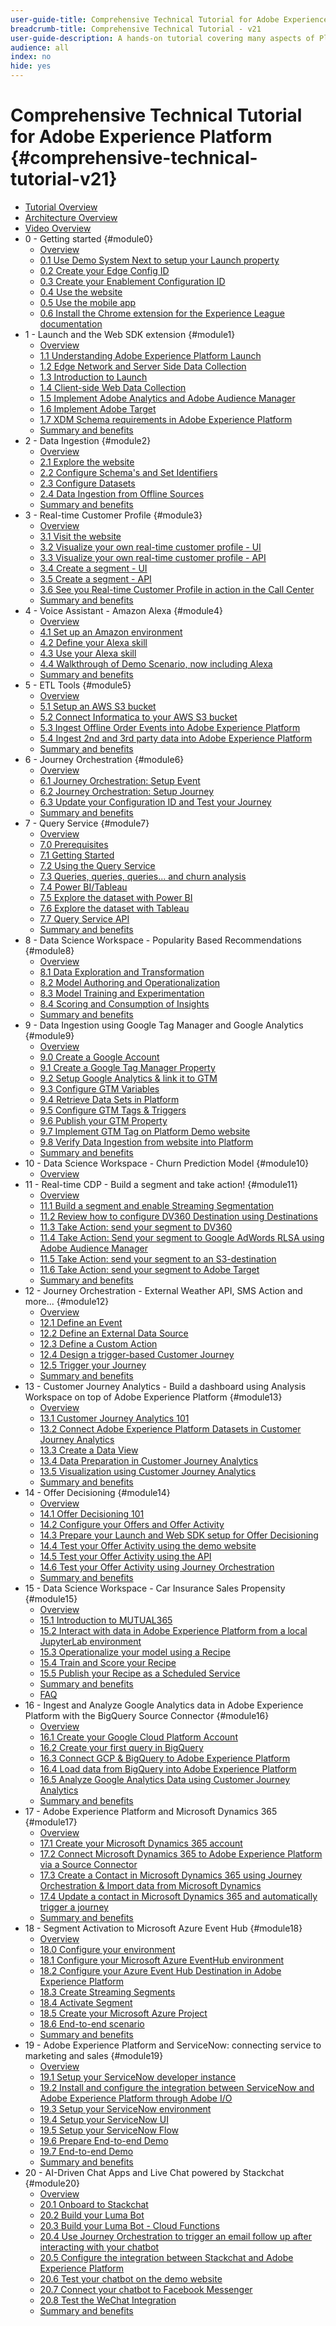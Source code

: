 ```yaml
---
user-guide-title: Comprehensive Technical Tutorial for Adobe Experience Platform - v21
breadcrumb-title: Comprehensive Technical Tutorial - v21
user-guide-description: A hands-on tutorial covering many aspects of Platform, including connections to third-party systems.
audience: all
index: no
hide: yes
---
```


# Comprehensive Technical Tutorial for Adobe Experience Platform {#comprehensive-technical-tutorial-v21}

+ [Tutorial Overview](/help/tutorial-comprehensive-technical-v21/overview.md)
+ [Architecture Overview](/help/tutorial-comprehensive-technical-v21/architecture.md)
+ [Video Overview](/help/tutorial-comprehensive-technical-v21/videos.md)
+ 0 - Getting started {#module0}
  + [Overview](/help/tutorial-comprehensive-technical-v21/modules/module0/getting-started.md)
  + [0.1 Use Demo System Next to setup your Launch property](/help/tutorial-comprehensive-technical-v21/modules/module0/ex1.md)
  + [0.2 Create your Edge Config ID](/help/tutorial-comprehensive-technical-v21/modules/module0/ex2.md)
  + [0.3 Create your Enablement Configuration ID](/help/tutorial-comprehensive-technical-v21/modules/module0/ex3.md)
  + [0.4 Use the website](/help/tutorial-comprehensive-technical-v21/modules/module0/ex4.md)
  + [0.5 Use the mobile app](/help/tutorial-comprehensive-technical-v21/modules/module0/ex5.md)
  + [0.6 Install the Chrome extension for the Experience League documentation](/help/tutorial-comprehensive-technical-v21/modules/module0/ex6.md)
+ 1 - Launch and the Web SDK extension {#module1}
  + [Overview](/help/tutorial-comprehensive-technical-v21/modules/module1/data-ingestion-launch-web-sdk.md)
  + [1.1 Understanding Adobe Experience Platform Launch](/help/tutorial-comprehensive-technical-v21/modules/module1/ex1.md)
  + [1.2 Edge Network and Server Side Data Collection](/help/tutorial-comprehensive-technical-v21/modules/module1/ex2.md)
  + [1.3 Introduction to Launch](/help/tutorial-comprehensive-technical-v21/modules/module1/ex3.md)
  + [1.4 Client-side Web Data Collection](/help/tutorial-comprehensive-technical-v21/modules/module1/ex4.md)
  + [1.5 Implement Adobe Analytics and Adobe Audience Manager](/help/tutorial-comprehensive-technical-v21/modules/module1/ex5.md)
  + [1.6 Implement Adobe Target](/help/tutorial-comprehensive-technical-v21/modules/module1/ex6.md)
  + [1.7 XDM Schema requirements in Adobe Experience Platform](/help/tutorial-comprehensive-technical-v21/modules/module1/ex7.md)
  + [Summary and benefits](/help/tutorial-comprehensive-technical-v21/modules/module1/summary.md)
+ 2 - Data Ingestion {#module2}
  + [Overview](/help/tutorial-comprehensive-technical-v21/modules/module2/data-ingestion.md)
  + [2.1 Explore the website](/help/tutorial-comprehensive-technical-v21/modules/module2/ex1.md)
  + [2.2 Configure Schema's and Set Identifiers](/help/tutorial-comprehensive-technical-v21/modules/module2/ex2.md)
  + [2.3 Configure Datasets](/help/tutorial-comprehensive-technical-v21/modules/module2/ex3.md)
  + [2.4 Data Ingestion from Offline Sources](/help/tutorial-comprehensive-technical-v21/modules/module2/ex4.md)
  + [Summary and benefits](/help/tutorial-comprehensive-technical-v21/modules/module2/summary.md)
+ 3 - Real-time Customer Profile {#module3}
  + [Overview](/help/tutorial-comprehensive-technical-v21/modules/module3/real-time-customer-profile.md)
  + [3.1 Visit the website](/help/tutorial-comprehensive-technical-v21/modules/module3/ex1.md)
  + [3.2 Visualize your own real-time customer profile - UI](/help/tutorial-comprehensive-technical-v21/modules/module3/ex2.md)
  + [3.3 Visualize your own real-time customer profile - API](/help/tutorial-comprehensive-technical-v21/modules/module3/ex3.md)
  + [3.4 Create a segment - UI](/help/tutorial-comprehensive-technical-v21/modules/module3/ex4.md)
  + [3.5 Create a segment - API](/help/tutorial-comprehensive-technical-v21/modules/module3/ex5.md)
  + [3.6 See you Real-time Customer Profile in action in the Call Center](/help/tutorial-comprehensive-technical-v21/modules/module3/ex6.md)
  + [Summary and benefits](/help/tutorial-comprehensive-technical-v21/modules/module3/summary.md)
+ 4 - Voice Assistant - Amazon Alexa {#module4}
  + [Overview](/help/tutorial-comprehensive-technical-v21/modules/module4/data-ingestion-amazon-alexa.md)
  + [4.1 Set up an Amazon environment](/help/tutorial-comprehensive-technical-v21/modules/module4/ex1.md)
  + [4.2 Define your Alexa skill](/help/tutorial-comprehensive-technical-v21/modules/module4/ex2.md)
  + [4.3 Use your Alexa skill](/help/tutorial-comprehensive-technical-v21/modules/module4/ex3.md)
  + [4.4 Walkthrough of Demo Scenario, now including Alexa](/help/tutorial-comprehensive-technical-v21/modules/module4/ex4.md)
  + [Summary and benefits](/help/tutorial-comprehensive-technical-v21/modules/module4/summary.md)
+ 5 - ETL Tools {#module5}
  + [Overview](/help/tutorial-comprehensive-technical-v21/modules/module5/data-ingestion-informatica-etl.md)
  + [5.1 Setup an AWS S3 bucket](/help/tutorial-comprehensive-technical-v21/modules/module5/ex1.md)
  + [5.2 Connect Informatica to your AWS S3 bucket](/help/tutorial-comprehensive-technical-v21/modules/module5/ex2.md)
  + [5.3 Ingest Offline Order Events into Adobe Experience Platform](/help/tutorial-comprehensive-technical-v21/modules/module5/ex3.md)
  + [5.4 Ingest 2nd and 3rd party data into Adobe Experience Platform](/help/tutorial-comprehensive-technical-v21/modules/module5/ex4.md)
  + [Summary and benefits](/help/tutorial-comprehensive-technical-v21/modules/module5/summary.md)
+ 6 - Journey Orchestration {#module6}
  + [Overview](/help/tutorial-comprehensive-technical-v21/modules/module6/journey-orchestration-create-account.md)
  + [6.1 Journey Orchestration: Setup Event](/help/tutorial-comprehensive-technical-v21/modules/module6/ex1.md)
  + [6.2 Journey Orchestration: Setup Journey](/help/tutorial-comprehensive-technical-v21/modules/module6/ex2.md)
  + [6.3 Update your Configuration ID and Test your Journey](/help/tutorial-comprehensive-technical-v21/modules/module6/ex3.md)
  + [Summary and benefits](/help/tutorial-comprehensive-technical-v21/modules/module6/summary.md)
+ 7 - Query Service {#module7}
  + [Overview](/help/tutorial-comprehensive-technical-v21/modules/module7/query-service.md)
  + [7.0 Prerequisites](/help/tutorial-comprehensive-technical-v21/modules/module7/ex0.md)
  + [7.1 Getting Started](/help/tutorial-comprehensive-technical-v21/modules/module7/ex1.md)
  + [7.2 Using the Query Service](/help/tutorial-comprehensive-technical-v21/modules/module7/ex2.md)
  + [7.3 Queries, queries, queries... and churn analysis](/help/tutorial-comprehensive-technical-v21/modules/module7/ex3.md)
  + [7.4 Power BI/Tableau](/help/tutorial-comprehensive-technical-v21/modules/module7/ex4.md)
  + [7.5 Explore the dataset with Power BI](/help/tutorial-comprehensive-technical-v21/modules/module7/ex5.md)
  + [7.6 Explore the dataset with Tableau](/help/tutorial-comprehensive-technical-v21/modules/module7/ex6.md)
  + [7.7 Query Service API](/help/tutorial-comprehensive-technical-v21/modules/module7/ex7.md)
  + [Summary and benefits](/help/tutorial-comprehensive-technical-v21/modules/module7/summary.md)
+ 8 - Data Science Workspace - Popularity Based Recommendations {#module8}
  + [Overview](/help/tutorial-comprehensive-technical-v21/modules/module8/data-science-workspace-popularity-based-recommendations.md)
  + [8.1 Data Exploration and Transformation](/help/tutorial-comprehensive-technical-v21/modules/module8/ex1.md)
  + [8.2 Model Authoring and Operationalization](/help/tutorial-comprehensive-technical-v21/modules/module8/ex2.md)
  + [8.3 Model Training and Experimentation](/help/tutorial-comprehensive-technical-v21/modules/module8/ex3.md)
  + [8.4 Scoring and Consumption of Insights](/help/tutorial-comprehensive-technical-v21/modules/module8/ex4.md)
  + [Summary and benefits](/help/tutorial-comprehensive-technical-v21/modules/module8/summary.md)
+ 9 - Data Ingestion using Google Tag Manager and Google Analytics {#module9}
  + [Overview](/help/tutorial-comprehensive-technical-v21/modules/module9/data-ingestion-using-google-tag-manager-and-google-analytics.md)
  + [9.0 Create a Google Account](/help/tutorial-comprehensive-technical-v21/modules/module9/ex0.md)
  + [9.1 Create a Google Tag Manager Property](/help/tutorial-comprehensive-technical-v21/modules/module9/ex1.md)
  + [9.2 Setup Google Analytics & link it to GTM](/help/tutorial-comprehensive-technical-v21/modules/module9/ex2.md)
  + [9.3 Configure GTM Variables](/help/tutorial-comprehensive-technical-v21/modules/module9/ex3.md)
  + [9.4 Retrieve Data Sets in Platform](/help/tutorial-comprehensive-technical-v21/modules/module9/ex4.md)
  + [9.5 Configure GTM Tags & Triggers](/help/tutorial-comprehensive-technical-v21/modules/module9/ex5.md)
  + [9.6 Publish your GTM Property](/help/tutorial-comprehensive-technical-v21/modules/module9/ex6.md)
  + [9.7 Implement GTM Tag on Platform Demo website](/help/tutorial-comprehensive-technical-v21/modules/module9/ex7.md)
  + [9.8 Verify Data Ingestion from website into Platform](/help/tutorial-comprehensive-technical-v21/modules/module9/ex8.md)
  + [Summary and benefits](/help/tutorial-comprehensive-technical-v21/modules/module9/summary.md)
+ 10 - Data Science Workspace - Churn Prediction Model {#module10}
  + [Overview](/help/tutorial-comprehensive-technical-v21/modules/module10/data-science-workspace-churn-prediction-model.md)
+ 11 - Real-time CDP - Build a segment and take action! {#module11}
  + [Overview](/help/tutorial-comprehensive-technical-v21/modules/module11/real-time-cdp-build-a-segment-take-action.md)
  + [11.1 Build a segment and enable Streaming Segmentation](/help/tutorial-comprehensive-technical-v21/modules/module11/ex1.md)
  + [11.2 Review how to configure DV360 Destination using Destinations](/help/tutorial-comprehensive-technical-v21/modules/module11/ex2.md)
  + [11.3 Take Action: send your segment to DV360](/help/tutorial-comprehensive-technical-v21/modules/module11/ex3.md)
  + [11.4 Take Action: Send your segment to Google AdWords RLSA using Adobe Audience Manager](/help/tutorial-comprehensive-technical-v21/modules/module11/ex4.md)
  + [11.5 Take Action: send your segment to an S3-destination](/help/tutorial-comprehensive-technical-v21/modules/module11/ex5.md)
  + [11.6 Take Action: send your segment to Adobe Target](/help/tutorial-comprehensive-technical-v21/modules/module11/ex6.md)
  + [Summary and benefits](/help/tutorial-comprehensive-technical-v21/modules/module11/summary.md)
+ 12 - Journey Orchestration - External Weather API, SMS Action and more... {#module12}
  + [Overview](/help/tutorial-comprehensive-technical-v21/modules/module12/journey-orchestration-external-weather-api-sms.md)
  + [12.1 Define an Event](/help/tutorial-comprehensive-technical-v21/modules/module12/ex1.md)
  + [12.2 Define an External Data Source](/help/tutorial-comprehensive-technical-v21/modules/module12/ex2.md)
  + [12.3 Define a Custom Action](/help/tutorial-comprehensive-technical-v21/modules/module12/ex3.md)
  + [12.4 Design a trigger-based Customer Journey](/help/tutorial-comprehensive-technical-v21/modules/module12/ex4.md)
  + [12.5 Trigger your Journey](/help/tutorial-comprehensive-technical-v21/modules/module12/ex5.md)
  + [Summary and benefits](/help/tutorial-comprehensive-technical-v21/modules/module12/summary.md)
+ 13 - Customer Journey Analytics - Build a dashboard using Analysis Workspace on top of Adobe Experience Platform {#module13}
  + [Overview](/help/tutorial-comprehensive-technical-v21/modules/module13/customer-journey-analytics-build-a-dashboard.md)
  + [13.1 Customer Journey Analytics 101](/help/tutorial-comprehensive-technical-v21/modules/module13/ex1.md)
  + [13.2 Connect Adobe Experience Platform Datasets in Customer Journey Analytics](/help/tutorial-comprehensive-technical-v21/modules/module13/ex2.md)
  + [13.3 Create a Data View](/help/tutorial-comprehensive-technical-v21/modules/module13/ex3.md)
  + [13.4 Data Preparation in Customer Journey Analytics](/help/tutorial-comprehensive-technical-v21/modules/module13/ex4.md)
  + [13.5 Visualization using Customer Journey Analytics](/help/tutorial-comprehensive-technical-v21/modules/module13/ex5.md)
  + [Summary and benefits](/help/tutorial-comprehensive-technical-v21/modules/module13/summary.md)
+ 14 - Offer Decisioning {#module14}
  + [Overview](/help/tutorial-comprehensive-technical-v21/modules/module14/offer-decisioning.md)
  + [14.1 Offer Decisioning 101](/help/tutorial-comprehensive-technical-v21/modules/module14/ex1.md)
  + [14.2 Configure your Offers and Offer Activity](/help/tutorial-comprehensive-technical-v21/modules/module14/ex2.md)
  + [14.3 Prepare your Launch and Web SDK setup for Offer Decisioning](/help/tutorial-comprehensive-technical-v21/modules/module14/ex3.md)
  + [14.4 Test your Offer Activity using the demo website](/help/tutorial-comprehensive-technical-v21/modules/module14/ex4.md)
  + [14.5 Test your Offer Activity using the API](/help/tutorial-comprehensive-technical-v21/modules/module14/ex5.md)
  + [14.6 Test your Offer Activity using Journey Orchestration](/help/tutorial-comprehensive-technical-v21/modules/module14/ex6.md)
  + [Summary and benefits](/help/tutorial-comprehensive-technical-v21/modules/module14/summary.md)
+ 15 - Data Science Workspace - Car Insurance Sales Propensity {#module15}
  + [Overview](/help/tutorial-comprehensive-technical-v21/modules/module15/data-science-workspace-car-insurance-sales-propensity.md)
  + [15.1 Introduction to MUTUAL365](/help/tutorial-comprehensive-technical-v21/modules/module15/ex1.md)
  + [15.2 Interact with data in Adobe Experience Platform from a local JupyterLab environment](/help/tutorial-comprehensive-technical-v21/modules/module15/ex2.md)
  + [15.3 Operationalize your model using a Recipe](/help/tutorial-comprehensive-technical-v21/modules/module15/ex3.md)
  + [15.4 Train and Score your Recipe](/help/tutorial-comprehensive-technical-v21/modules/module15/ex4.md)
  + [15.5 Publish your Recipe as a Scheduled Service](/help/tutorial-comprehensive-technical-v21/modules/module15/ex5.md)
  + [Summary and benefits](/help/tutorial-comprehensive-technical-v21/modules/module15/summary.md)
  + [FAQ](/help/tutorial-comprehensive-technical-v21/modules/module15/qa.md)
+ 16 - Ingest and Analyze Google Analytics data in Adobe Experience Platform with the BigQuery Source Connector {#module16}
  + [Overview](/help/tutorial-comprehensive-technical-v21/modules/module16/customer-journey-analytics-bigquery-gcp.md)
  + [16.1 Create your Google Cloud Platform Account](/help/tutorial-comprehensive-technical-v21/modules/module16/ex1.md)
  + [16.2 Create your first query in BigQuery](/help/tutorial-comprehensive-technical-v21/modules/module16/ex2.md)
  + [16.3 Connect GCP & BigQuery to Adobe Experience Platform](/help/tutorial-comprehensive-technical-v21/modules/module16/ex3.md)
  + [16.4 Load data from BigQuery into Adobe Experience Platform](/help/tutorial-comprehensive-technical-v21/modules/module16/ex4.md)
  + [16.5 Analyze Google Analytics Data using Customer Journey Analytics](/help/tutorial-comprehensive-technical-v21/modules/module16/ex5.md)
  + [Summary and benefits](/help/tutorial-comprehensive-technical-v21/modules/module16/summary.md)
+ 17 - Adobe Experience Platform and Microsoft Dynamics 365 {#module17}
  + [Overview](/help/tutorial-comprehensive-technical-v21/modules/module17/adobe-experience-platform-microsoft-dynamics-365.md)
  + [17.1 Create your Microsoft Dynamics 365 account](/help/tutorial-comprehensive-technical-v21/modules/module17/ex1.md)
  + [17.2 Connect Microsoft Dynamics 365 to Adobe Experience Platform via a Source Connector](/help/tutorial-comprehensive-technical-v21/modules/module17/ex2.md)
  + [17.3 Create a Contact in Microsoft Dynamics 365 using Journey Orchestration & Import data from Microsoft Dynamics](/help/tutorial-comprehensive-technical-v21/modules/module17/ex3.md)
  + [17.4 Update a contact in Microsoft Dynamics 365 and automatically trigger a journey](/help/tutorial-comprehensive-technical-v21/modules/module17/ex4.md)
  + [Summary and benefits](/help/tutorial-comprehensive-technical-v21/modules/module17/summary.md)
+ 18 - Segment Activation to Microsoft Azure Event Hub {#module18}
  + [Overview](/help/tutorial-comprehensive-technical-v21/modules/module18/segment-activation-microsoft-azure-eventhub.md)
  + [18.0 Configure your environment](/help/tutorial-comprehensive-technical-v21/modules/module18/ex0.md)
  + [18.1 Configure your Microsoft Azure EventHub environment](/help/tutorial-comprehensive-technical-v21/modules/module18/ex1.md)
  + [18.2 Configure your Azure Event Hub Destination in Adobe Experience Platform](/help/tutorial-comprehensive-technical-v21/modules/module18/ex2.md)
  + [18.3 Create Streaming Segments](/help/tutorial-comprehensive-technical-v21/modules/module18/ex3.md)
  + [18.4 Activate Segment](/help/tutorial-comprehensive-technical-v21/modules/module18/ex4.md)
  + [18.5 Create your Microsoft Azure Project](/help/tutorial-comprehensive-technical-v21/modules/module18/ex5.md)
  + [18.6 End-to-end scenario](/help/tutorial-comprehensive-technical-v21/modules/module18/ex6.md)
  + [Summary and benefits](/help/tutorial-comprehensive-technical-v21/modules/module18/summary.md)
+ 19 - Adobe Experience Platform and ServiceNow: connecting service to marketing and sales {#module19}
  + [Overview](/help/tutorial-comprehensive-technical-v21/modules/module19/call-center-servicenow.md)
  + [19.1 Setup your ServiceNow developer instance](/help/tutorial-comprehensive-technical-v21/modules/module19/ex1.md)
  + [19.2 Install and configure the integration between ServiceNow and Adobe Experience Platform through Adobe I/O](/help/tutorial-comprehensive-technical-v21/modules/module19/ex2.md)
  + [19.3 Setup your ServiceNow environment](/help/tutorial-comprehensive-technical-v21/modules/module19/ex3.md)
  + [19.4 Setup your ServiceNow UI](/help/tutorial-comprehensive-technical-v21/modules/module19/ex4.md)
  + [19.5 Setup your ServiceNow Flow](/help/tutorial-comprehensive-technical-v21/modules/module19/ex5.md)
  + [19.6 Prepare End-to-end Demo](/help/tutorial-comprehensive-technical-v21/modules/module19/ex6.md)
  + [19.7 End-to-end Demo](/help/tutorial-comprehensive-technical-v21/modules/module19/ex7.md)
  + [Summary and benefits](/help/tutorial-comprehensive-technical-v21/modules/module19/summary.md)
+ 20 - AI-Driven Chat Apps and Live Chat powered by Stackchat {#module20}
  + [Overview](/help/tutorial-comprehensive-technical-v21/modules/module20/ai-driven-chat-apps-stackchat.md)
  + [20.1 Onboard to Stackchat](/help/tutorial-comprehensive-technical-v21/modules/module20/ex1.md)
  + [20.2 Build your Luma Bot](/help/tutorial-comprehensive-technical-v21/modules/module20/ex2.md)
  + [20.3 Build your Luma Bot - Cloud Functions](/help/tutorial-comprehensive-technical-v21/modules/module20/ex3.md)
  + [20.4 Use Journey Orchestration to trigger an email follow up after interacting with your chatbot](/help/tutorial-comprehensive-technical-v21/modules/module20/ex4.md)
  + [20.5 Configure the integration between Stackchat and Adobe Experience Platform](/help/tutorial-comprehensive-technical-v21/modules/module20/ex5.md)
  + [20.6 Test your chatbot on the demo website](/help/tutorial-comprehensive-technical-v21/modules/module20/ex6.md)
  + [20.7 Connect your chatbot to Facebook Messenger](/help/tutorial-comprehensive-technical-v21/modules/module20/ex7.md)
  + [20.8 Test the WeChat Integration](/help/tutorial-comprehensive-technical-v21/modules/module20/ex8.md)
  + [Summary and benefits](/help/tutorial-comprehensive-technical-v21/modules/module20/summary.md)
